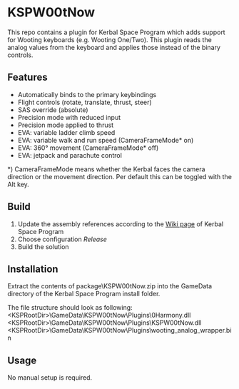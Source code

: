 # KSPW00tNow
This repo contains a plugin for Kerbal Space Program which adds support for Wooting keyboards (e.g. Wooting One/Two).
This plugin reads the analog values from the keyboard and applies those instead of the binary controls.

## Features
- Automatically binds to the primary keybindings
- Flight controls (rotate, translate, thrust, steer)
- SAS override (absolute)
- Precision mode with reduced input
- Precision mode applied to thrust
- EVA: variable ladder climb speed
- EVA: variable walk and run speed (CameraFrameMode* on)
- EVA: 360° movement (CameraFrameMode* off)
- EVA: jetpack and parachute control

*) CameraFrameMode means whether the Kerbal faces the camera direction or the movement direction. Per default this can be toggled with the Alt key.

## Build
1. Update the assembly references according to the [Wiki page](https://wiki.kerbalspaceprogram.com/wiki/Setting_up_Visual_Studio) of Kerbal Space Program 
2. Choose configuration _Release_
3. Build the solution

## Installation
Extract the contents of package\KSPW00tNow.zip into the GameData directory of the Kerbal Space Program install folder.

The file structure should look as following:\
\<KSPRootDir\>\GameData\KSPW00tNow\Plugins\0Harmony.dll\
\<KSPRootDir\>\GameData\KSPW00tNow\Plugins\KSPW00tNow.dll\
\<KSPRootDir\>\GameData\KSPW00tNow\Plugins\wooting_analog_wrapper.bin

## Usage
No manual setup is required.